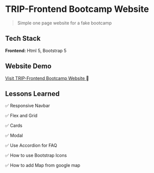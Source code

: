 # TRIP-Frontend Bootcamp Website

>Simple one page website for a fake bootcamp


## Tech Stack

**Frontend:** Html 5, Bootstrap 5


## Website Demo

[Visit TRIP-Frontend Bootcamp Website ](https://akashsabale01.github.io/TRIP-Frontend_Bootcamp_website/) 
 :link:

  
## Lessons Learned


:white_check_mark: Responsive Navbar

:white_check_mark: Flex and Grid

:white_check_mark: Cards
  
:white_check_mark: Modal

:white_check_mark: Use Accordion for FAQ

:white_check_mark: How to use Bootstrap Icons

:white_check_mark: How to add Map from google map
